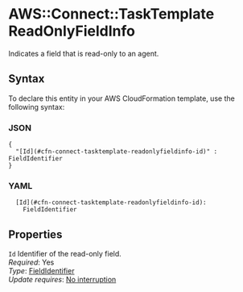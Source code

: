# AWS::Connect::TaskTemplate ReadOnlyFieldInfo<a name="aws-properties-connect-tasktemplate-readonlyfieldinfo"></a>

Indicates a field that is read\-only to an agent\.

## Syntax<a name="aws-properties-connect-tasktemplate-readonlyfieldinfo-syntax"></a>

To declare this entity in your AWS CloudFormation template, use the following syntax:

### JSON<a name="aws-properties-connect-tasktemplate-readonlyfieldinfo-syntax.json"></a>

```
{
  "[Id](#cfn-connect-tasktemplate-readonlyfieldinfo-id)" : FieldIdentifier
}
```

### YAML<a name="aws-properties-connect-tasktemplate-readonlyfieldinfo-syntax.yaml"></a>

```
  [Id](#cfn-connect-tasktemplate-readonlyfieldinfo-id):
    FieldIdentifier
```

## Properties<a name="aws-properties-connect-tasktemplate-readonlyfieldinfo-properties"></a>

`Id` <a name="cfn-connect-tasktemplate-readonlyfieldinfo-id"></a>
Identifier of the read\-only field\.  
_Required_: Yes  
_Type_: [FieldIdentifier](aws-properties-connect-tasktemplate-fieldidentifier.md)  
_Update requires_: [No interruption](https://docs.aws.amazon.com/AWSCloudFormation/latest/UserGuide/using-cfn-updating-stacks-update-behaviors.html#update-no-interrupt)
